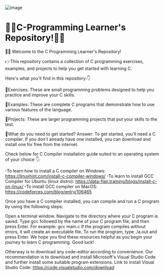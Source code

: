 ![image](https://user-images.githubusercontent.com/103309340/210171054-12411cdc-776e-40af-bb96-0fb64816de2a.png)

# 👨‍💻C-Programming Learner's Repository!👨‍💻

👋🏻 Welcome to the C Programming Learner's Repository!

👉This repository contains a collection of C programming exercises, examples, and projects to help you get started with learning C.

Here's what you'll find in this repository:👇

📑Exercises: These are small programming problems designed to help you practice and improve your C skills.

📌Examples: These are complete C programs that demonstrate how to use various features of the language.

📓Projects: These are larger programming projects that put your skills to the test.

🤔What do you need to get started?
Answer: To get started, you'll need a C compiler. If you don't already have one installed, you can download and install one for free from the internet.

Check below for C Compiler installation guide suited to an operating system of your choice 👇: 

-To learn how to install a C compiler on Windows: https://linuxhint.com/install-c-compiler-windows/
-To learn to install GCC Compiler for Ubuntu (linux distro): https://data-flair.training/blogs/install-c-on-linux/
-To install GCC compiler on MacOS: https://codeforces.com/blog/entry/106465

Once you have a C compiler installed, you can compile and run a C program by using the following steps:

Open a terminal window.
Navigate to the directory where your C program is saved.
Type gcc followed by the name of your C program file, and then press Enter. For example: gcc main.c
If the program compiles without errors, it will create an executable file.
To run the program, type ./a.out and press Enter.
We hope you find these resources helpful as you begin your journey to learn C programming. Good luck!

Otherway is to download any code-editor according to convenience.
Our recommendation is to download and install Microsoft's Visual Studio Code and further install some suitable program extensions. 
Link to install Visual Studio Code: https://code.visualstudio.com/download


